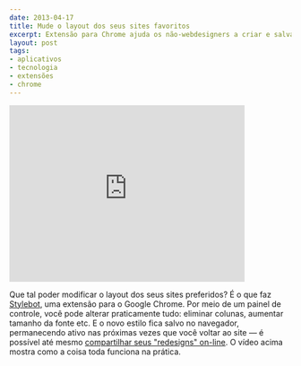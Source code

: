 ```yaml
---
date: 2013-04-17
title: Mude o layout dos seus sites favoritos
excerpt: Extensão para Chrome ajuda os não-webdesigners a criar e salvar estilos personalizados de CSS
layout: post
tags: 
- aplicativos
- tecnologia
- extensões
- chrome
---
```


<iframe width="420" height="315" src="http://www.youtube-nocookie.com/embed/eEqlJ_u9ys4?rel=0" frameborder="0" allowfullscreen></iframe>

Que tal poder modificar o layout dos seus sites preferidos? É o que faz [Stylebot](https://chrome.google.com/webstore/detail/stylebot/oiaejidbmkiecgbjeifoejpgmdaleoha), uma extensão para o Google Chrome. Por meio de um painel de controle, você pode alterar praticamente tudo: eliminar colunas, aumentar tamanho da fonte etc. E o novo estilo fica salvo no navegador, permanecendo ativo nas próximas vezes que você voltar ao site — é possível até mesmo [compartilhar seus "redesigns" on-line](http://stylebot.me/). O vídeo acima mostra como a coisa toda funciona na prática.